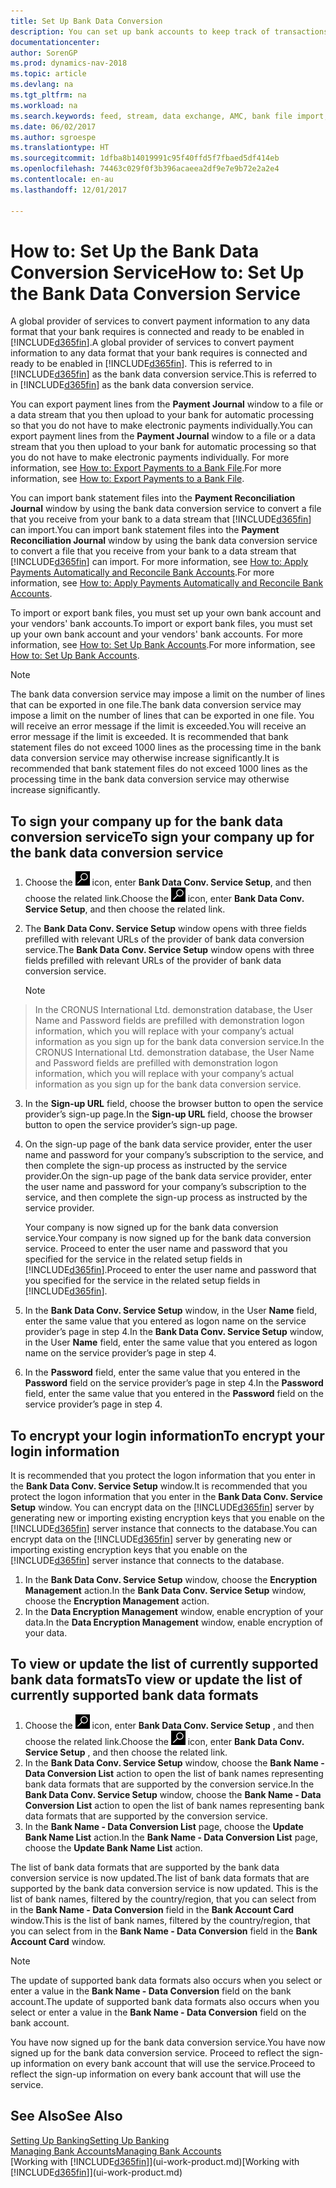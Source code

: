 ```yaml
---
title: Set Up Bank Data Conversion
description: You can set up bank accounts to keep track of transactions and import or export bank feeds.
documentationcenter: 
author: SorenGP
ms.prod: dynamics-nav-2018
ms.topic: article
ms.devlang: na
ms.tgt_pltfrm: na
ms.workload: na
ms.search.keywords: feed, stream, data exchange, AMC, bank file import, bank file export, re-export, bank transfer, AMC, bank data conversion service, funds transfer
ms.date: 06/02/2017
ms.author: sgroespe
ms.translationtype: HT
ms.sourcegitcommit: 1dfba8b14019991c95f40ffd5f7fbaed5df414eb
ms.openlocfilehash: 74463c029f0f3b396acaeea2df9e7e9b72e2a2e4
ms.contentlocale: en-au
ms.lasthandoff: 12/01/2017

---
```

# <a name="how-to-set-up-the-bank-data-conversion-service"></a><span data-ttu-id="8cf61-103">How to: Set Up the Bank Data Conversion Service</span><span class="sxs-lookup"><span data-stu-id="8cf61-103">How to: Set Up the Bank Data Conversion Service</span></span>
<span data-ttu-id="8cf61-104">A global provider of services to convert payment information to any data format that your bank requires is connected and ready to be enabled in [!INCLUDE[d365fin](includes/d365fin_md.md)].</span><span class="sxs-lookup"><span data-stu-id="8cf61-104">A global provider of services to convert payment information to any data format that your bank requires is connected and ready to be enabled in [!INCLUDE[d365fin](includes/d365fin_md.md)].</span></span> <span data-ttu-id="8cf61-105">This is referred to in [!INCLUDE[d365fin](includes/d365fin_md.md)] as the bank data conversion service.</span><span class="sxs-lookup"><span data-stu-id="8cf61-105">This is referred to in [!INCLUDE[d365fin](includes/d365fin_md.md)] as the bank data conversion service.</span></span>

<span data-ttu-id="8cf61-106">You can export payment lines from the **Payment Journal** window to a file or a data stream that you then upload to your bank for automatic processing so that you do not have to make electronic payments individually.</span><span class="sxs-lookup"><span data-stu-id="8cf61-106">You can export payment lines from the **Payment Journal** window to a file or a data stream that you then upload to your bank for automatic processing so that you do not have to make electronic payments individually.</span></span> <span data-ttu-id="8cf61-107">For more information, see [How to: Export Payments to a Bank File](payables-how-export-payments-bank-file.md).</span><span class="sxs-lookup"><span data-stu-id="8cf61-107">For more information, see [How to: Export Payments to a Bank File](payables-how-export-payments-bank-file.md).</span></span>

<span data-ttu-id="8cf61-108">You can import bank statement files into the **Payment Reconciliation Journal** window by using the bank data conversion service to convert a file that you receive from your bank to a data stream that [!INCLUDE[d365fin](includes/d365fin_md.md)] can import.</span><span class="sxs-lookup"><span data-stu-id="8cf61-108">You can import bank statement files into the **Payment Reconciliation Journal** window by using the bank data conversion service to convert a file that you receive from your bank to a data stream that [!INCLUDE[d365fin](includes/d365fin_md.md)] can import.</span></span> <span data-ttu-id="8cf61-109">For more information, see [How to: Apply Payments Automatically and Reconcile Bank Accounts](receivables-apply-payments-auto-reconcile-bank-accounts.md).</span><span class="sxs-lookup"><span data-stu-id="8cf61-109">For more information, see [How to: Apply Payments Automatically and Reconcile Bank Accounts](receivables-apply-payments-auto-reconcile-bank-accounts.md).</span></span>

<span data-ttu-id="8cf61-110">To import or export bank files, you must set up your own bank account and your vendors' bank accounts.</span><span class="sxs-lookup"><span data-stu-id="8cf61-110">To import or export bank files, you must set up your own bank account and your vendors' bank accounts.</span></span> <span data-ttu-id="8cf61-111">For more information, see [How to: Set Up Bank Accounts](bank-how-setup-bank-accounts.md).</span><span class="sxs-lookup"><span data-stu-id="8cf61-111">For more information, see [How to: Set Up Bank Accounts](bank-how-setup-bank-accounts.md).</span></span>

> [!NOTE]  
>   <span data-ttu-id="8cf61-112">The bank data conversion service may impose a limit on the number of lines that can be exported in one file.</span><span class="sxs-lookup"><span data-stu-id="8cf61-112">The bank data conversion service may impose a limit on the number of lines that can be exported in one file.</span></span> <span data-ttu-id="8cf61-113">You will receive an error message if the limit is exceeded.</span><span class="sxs-lookup"><span data-stu-id="8cf61-113">You will receive an error message if the limit is exceeded.</span></span> <span data-ttu-id="8cf61-114">It is recommended that bank statement files do not exceed 1000 lines as the processing time in the bank data conversion service may otherwise increase significantly.</span><span class="sxs-lookup"><span data-stu-id="8cf61-114">It is recommended that bank statement files do not exceed 1000 lines as the processing time in the bank data conversion service may otherwise increase significantly.</span></span>

## <a name="to-sign-your-company-up-for-the-bank-data-conversion-service"></a><span data-ttu-id="8cf61-115">To sign your company up for the bank data conversion service</span><span class="sxs-lookup"><span data-stu-id="8cf61-115">To sign your company up for the bank data conversion service</span></span>
1. <span data-ttu-id="8cf61-116">Choose the ![Search for Page or Report](media/ui-search/search_small.png "Search for Page or Report icon") icon, enter **Bank Data Conv. Service Setup**, and then choose the related link.</span><span class="sxs-lookup"><span data-stu-id="8cf61-116">Choose the ![Search for Page or Report](media/ui-search/search_small.png "Search for Page or Report icon") icon, enter **Bank Data Conv. Service Setup**, and then choose the related link.</span></span>  
2. <span data-ttu-id="8cf61-117">The **Bank Data Conv. Service Setup** window opens with three fields prefilled with relevant URLs of the provider of bank data conversion service.</span><span class="sxs-lookup"><span data-stu-id="8cf61-117">The **Bank Data Conv. Service Setup** window opens with three fields prefilled with relevant URLs of the provider of bank data conversion service.</span></span>

    > [!NOTE]  
>   <span data-ttu-id="8cf61-118">In the CRONUS International Ltd. demonstration database, the User Name and Password fields are prefilled with demonstration logon information, which you will replace with your company’s actual information as you sign up for the bank data conversion service.</span><span class="sxs-lookup"><span data-stu-id="8cf61-118">In the CRONUS International Ltd. demonstration database, the User Name and Password fields are prefilled with demonstration logon information, which you will replace with your company’s actual information as you sign up for the bank data conversion service.</span></span>
3. <span data-ttu-id="8cf61-119">In the **Sign-up URL** field, choose the browser button to open the service provider’s sign-up page.</span><span class="sxs-lookup"><span data-stu-id="8cf61-119">In the **Sign-up URL** field, choose the browser button to open the service provider’s sign-up page.</span></span>  
4. <span data-ttu-id="8cf61-120">On the sign-up page of the bank data service provider, enter the user name and password for your company’s subscription to the service, and then complete the sign-up process as instructed by the service provider.</span><span class="sxs-lookup"><span data-stu-id="8cf61-120">On the sign-up page of the bank data service provider, enter the user name and password for your company’s subscription to the service, and then complete the sign-up process as instructed by the service provider.</span></span>

    <span data-ttu-id="8cf61-121">Your company is now signed up for the bank data conversion service.</span><span class="sxs-lookup"><span data-stu-id="8cf61-121">Your company is now signed up for the bank data conversion service.</span></span> <span data-ttu-id="8cf61-122">Proceed to enter the user name and password that you specified for the service in the related setup fields in [!INCLUDE[d365fin](includes/d365fin_md.md)].</span><span class="sxs-lookup"><span data-stu-id="8cf61-122">Proceed to enter the user name and password that you specified for the service in the related setup fields in [!INCLUDE[d365fin](includes/d365fin_md.md)].</span></span>
5. <span data-ttu-id="8cf61-123">In the **Bank Data Conv. Service Setup** window, in the User **Name** field, enter the same value that you entered as logon name on the service provider’s page in step 4.</span><span class="sxs-lookup"><span data-stu-id="8cf61-123">In the **Bank Data Conv. Service Setup** window, in the User **Name** field, enter the same value that you entered as logon name on the service provider’s page in step 4.</span></span>
6. <span data-ttu-id="8cf61-124">In the **Password** field, enter the same value that you entered in the **Password** field on the service provider’s page in step 4.</span><span class="sxs-lookup"><span data-stu-id="8cf61-124">In the **Password** field, enter the same value that you entered in the **Password** field on the service provider’s page in step 4.</span></span>

## <a name="to-encrypt-your-login-information"></a><span data-ttu-id="8cf61-125">To encrypt your login information</span><span class="sxs-lookup"><span data-stu-id="8cf61-125">To encrypt your login information</span></span>
<span data-ttu-id="8cf61-126">It is recommended that you protect the logon information that you enter in the **Bank Data Conv. Service Setup** window.</span><span class="sxs-lookup"><span data-stu-id="8cf61-126">It is recommended that you protect the logon information that you enter in the **Bank Data Conv. Service Setup** window.</span></span> <span data-ttu-id="8cf61-127">You can encrypt data on the [!INCLUDE[d365fin](includes/d365fin_md.md)] server by generating new or importing existing encryption keys that you enable on the [!INCLUDE[d365fin](includes/d365fin_md.md)] server instance that connects to the database.</span><span class="sxs-lookup"><span data-stu-id="8cf61-127">You can encrypt data on the [!INCLUDE[d365fin](includes/d365fin_md.md)] server by generating new or importing existing encryption keys that you enable on the [!INCLUDE[d365fin](includes/d365fin_md.md)] server instance that connects to the database.</span></span>

1. <span data-ttu-id="8cf61-128">In the **Bank Data Conv. Service Setup** window, choose the **Encryption Management** action.</span><span class="sxs-lookup"><span data-stu-id="8cf61-128">In the **Bank Data Conv. Service Setup** window, choose the **Encryption Management** action.</span></span>
2. <span data-ttu-id="8cf61-129">In the **Data Encryption Management** window, enable encryption of your data.</span><span class="sxs-lookup"><span data-stu-id="8cf61-129">In the **Data Encryption Management** window, enable encryption of your data.</span></span>

## <a name="to-view-or-update-the-list-of-currently-supported-bank-data-formats"></a><span data-ttu-id="8cf61-130">To view or update the list of currently supported bank data formats</span><span class="sxs-lookup"><span data-stu-id="8cf61-130">To view or update the list of currently supported bank data formats</span></span>
1. <span data-ttu-id="8cf61-131">Choose the ![Search for Page or Report](media/ui-search/search_small.png "Search for Page or Report icon") icon, enter **Bank Data Conv. Service Setup** , and then choose the related link.</span><span class="sxs-lookup"><span data-stu-id="8cf61-131">Choose the ![Search for Page or Report](media/ui-search/search_small.png "Search for Page or Report icon") icon, enter **Bank Data Conv. Service Setup** , and then choose the related link.</span></span>
2. <span data-ttu-id="8cf61-132">In the **Bank Data Conv. Service Setup** window, choose the **Bank Name - Data Conversion List** action to open the list of bank names representing bank data formats that are supported by the conversion service.</span><span class="sxs-lookup"><span data-stu-id="8cf61-132">In the **Bank Data Conv. Service Setup** window, choose the **Bank Name - Data Conversion List** action to open the list of bank names representing bank data formats that are supported by the conversion service.</span></span>
3. <span data-ttu-id="8cf61-133">In the **Bank Name - Data Conversion List** page, choose the **Update Bank Name List** action.</span><span class="sxs-lookup"><span data-stu-id="8cf61-133">In the **Bank Name - Data Conversion List** page, choose the **Update Bank Name List** action.</span></span>

<span data-ttu-id="8cf61-134">The list of bank data formats that are supported by the bank data conversion service is now updated.</span><span class="sxs-lookup"><span data-stu-id="8cf61-134">The list of bank data formats that are supported by the bank data conversion service is now updated.</span></span> <span data-ttu-id="8cf61-135">This is the list of bank names, filtered by the country/region, that you can select from in the **Bank Name - Data Conversion** field in the **Bank Account Card** window.</span><span class="sxs-lookup"><span data-stu-id="8cf61-135">This is the list of bank names, filtered by the country/region, that you can select from in the **Bank Name - Data Conversion** field in the **Bank Account Card** window.</span></span>

> [!NOTE]  
>   <span data-ttu-id="8cf61-136">The update of supported bank data formats also occurs when you select or enter a value in the **Bank Name - Data Conversion** field on the bank account.</span><span class="sxs-lookup"><span data-stu-id="8cf61-136">The update of supported bank data formats also occurs when you select or enter a value in the **Bank Name - Data Conversion** field on the bank account.</span></span>

<span data-ttu-id="8cf61-137">You have now signed up for the bank data conversion service.</span><span class="sxs-lookup"><span data-stu-id="8cf61-137">You have now signed up for the bank data conversion service.</span></span> <span data-ttu-id="8cf61-138">Proceed to reflect the sign-up information on every bank account that will use the service.</span><span class="sxs-lookup"><span data-stu-id="8cf61-138">Proceed to reflect the sign-up information on every bank account that will use the service.</span></span>

## <a name="see-also"></a><span data-ttu-id="8cf61-139">See Also</span><span class="sxs-lookup"><span data-stu-id="8cf61-139">See Also</span></span>
[<span data-ttu-id="8cf61-140">Setting Up Banking</span><span class="sxs-lookup"><span data-stu-id="8cf61-140">Setting Up Banking</span></span>](bank-setup-banking.md)  
[<span data-ttu-id="8cf61-141">Managing Bank Accounts</span><span class="sxs-lookup"><span data-stu-id="8cf61-141">Managing Bank Accounts</span></span>](bank-manage-bank-accounts.md)  
<span data-ttu-id="8cf61-142">[Working with [!INCLUDE[d365fin](includes/d365fin_md.md)]](ui-work-product.md)</span><span class="sxs-lookup"><span data-stu-id="8cf61-142">[Working with [!INCLUDE[d365fin](includes/d365fin_md.md)]](ui-work-product.md)</span></span>

